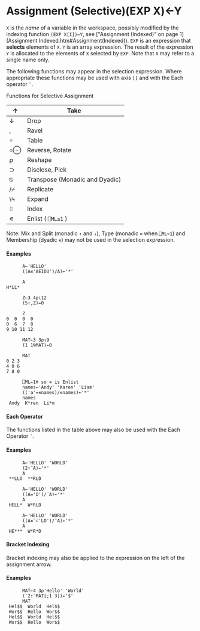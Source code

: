 




<h1 class="heading"><span class="name">Assignment (Selective)</span><span class="command">(EXP X)←Y</span></h1>

`X` is the *name* of a variable in the workspace, possibly modified by the indexing function `(EXP X[I])←Y`, see ["Assignment (Indexed)" on page 1](Assignment Indexed.htm#Assignment(Indexed)).  `EXP` is an expression that **selects** elements of `X`.  `Y` is an array expression. The result of the expression `Y` is allocated to the elements of `X` selected by `EXP`. Note that `X` may refer to a single name only.



The following functions may appear in the selection expression. Where appropriate these functions may be used with axis `[]` and with the Each operator `¨`.


Functions for Selective Assignment


| ↑ | Take |
| --- | ---  |
| ↓ | Drop |
| , | Ravel |
| ⍪ | Table |
| ⌽⊖ | Reverse, Rotate |
| ⍴ | Reshape |
| ⊃ | Disclose, Pick |
| ⍉ | Transpose (Monadic and Dyadic) |
| /⌿ | Replicate |
| \⍀ | Expand |
| ⌷ | Index |
| ∊ | Enlist ( `⎕ML≥1` ) |


Note: Mix and Split (monadic `↑` and `↓`), Type (monadic `∊` when `⎕ML<1`) and Membership (dyadic `∊`) may not be used in the selection expression.

#### Examples
```apl
      A←'HELLO'
      ((A∊'AEIOU')/A)←'*'
 
      A
H*LL*
 
      Z←3 4⍴⍳12
      (5↑,Z)←0
 
      Z
0  0  0  0
0  6  7  8
9 10 11 12

```
```apl
      MAT←3 3⍴⍳9
      (1 1⍉MAT)←0
 
      MAT
0 2 3
4 0 6
7 8 0
       
      ⎕ML←1⍝ so ∊ is Enlist
      names←'Andy' 'Karen' 'Liam'
      (('a'=∊names)/∊names)←'*'
      names
 Andy  K*ren  Li*m
```


#### Each Operator


The functions listed in the table above may also be used with the Each Operator `¨`.

#### Examples
```apl
      A←'HELLO' 'WORLD'
      (2↑¨A)←'*'
      A
 **LLO  **RLD
 
      A←'HELLO' 'WORLD'
      ((A='O')/¨A)←'*'
      A
 HELL*  W*RLD

      A←'HELLO' 'WORLD'
      ((A∊¨⊂'LO')/¨A)←'*'
      A
 HE***  W*R*D
```


#### Bracket Indexing


Bracket indexing may also be applied to the expression on the left of the assignment arrow.

#### Examples
```apl
      MAT←4 3⍴'Hello' 'World'
      (¯2↑¨MAT[;1 3])←'$'
      MAT
 Hel$$  World  Hel$$ 
 Wor$$  Hello  Wor$$ 
 Hel$$  World  Hel$$ 
 Wor$$  Hello  Wor$$ 

```



